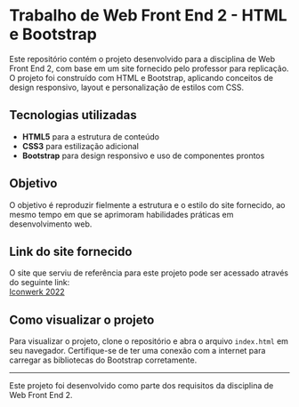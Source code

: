 # Trabalho de Web Front End 2 - HTML e Bootstrap

Este repositório contém o projeto desenvolvido para a disciplina de Web Front End 2, com base em um site fornecido pelo professor para replicação. O projeto foi construído com HTML e Bootstrap, aplicando conceitos de design responsivo, layout e personalização de estilos com CSS.

## Tecnologias utilizadas
- **HTML5** para a estrutura de conteúdo
- **CSS3** para estilização adicional
- **Bootstrap** para design responsivo e uso de componentes prontos

## Objetivo
O objetivo é reproduzir fielmente a estrutura e o estilo do site fornecido, ao mesmo tempo em que se aprimoram habilidades práticas em desenvolvimento web.

## Link do site fornecido
O site que serviu de referência para este projeto pode ser acessado através do seguinte link:  
[Iconwerk 2022](http://maverick.td.utfpr.edu.br/sw2/p1/sites/default/files/iconwerk-2022.jpg)

## Como visualizar o projeto
Para visualizar o projeto, clone o repositório e abra o arquivo `index.html` em seu navegador. Certifique-se de ter uma conexão com a internet para carregar as bibliotecas do Bootstrap corretamente.

---

Este projeto foi desenvolvido como parte dos requisitos da disciplina de Web Front End 2.
